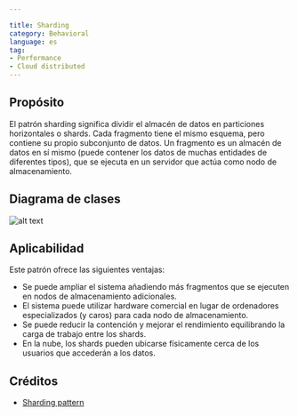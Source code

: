 ```yaml
---

title: Sharding
category: Behavioral
language: es
tag:
- Performance
- Cloud distributed
---
```


## Propósito
El patrón sharding significa dividir el almacén de datos en particiones horizontales o shards. Cada fragmento tiene el mismo esquema, pero contiene su propio subconjunto de datos.
Un fragmento es un almacén de datos en sí mismo (puede contener los datos de muchas entidades de diferentes tipos), que se ejecuta en un servidor que actúa como nodo de almacenamiento.

## Diagrama de clases
![alt text](./etc/sharding.urm.png "Sharding pattern class diagram")

## Aplicabilidad
Este patrón ofrece las siguientes ventajas:

- Se puede ampliar el sistema añadiendo más fragmentos que se ejecuten en nodos de almacenamiento adicionales.
- El sistema puede utilizar hardware comercial en lugar de ordenadores especializados (y caros) para cada nodo de almacenamiento.
- Se puede reducir la contención y mejorar el rendimiento equilibrando la carga de trabajo entre los shards.
- En la nube, los shards pueden ubicarse físicamente cerca de los usuarios que accederán a los datos.

## Créditos

* [Sharding pattern](https://docs.microsoft.com/en-us/azure/architecture/patterns/sharding)